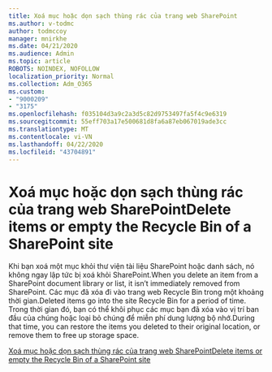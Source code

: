```yaml
---
title: Xoá mục hoặc dọn sạch thùng rác của trang web SharePoint
ms.author: v-todmc
author: todmccoy
manager: mnirkhe
ms.date: 04/21/2020
ms.audience: Admin
ms.topic: article
ROBOTS: NOINDEX, NOFOLLOW
localization_priority: Normal
ms.collection: Adm_O365
ms.custom:
- "9000209"
- "3175"
ms.openlocfilehash: f035104d3a9c2a3d5c82d9753497fa5f4c9e6319
ms.sourcegitcommit: 55eff703a17e500681d8fa6a87eb067019ade3cc
ms.translationtype: MT
ms.contentlocale: vi-VN
ms.lasthandoff: 04/22/2020
ms.locfileid: "43704891"
---
```

# <a name="delete-items-or-empty-the-recycle-bin-of-a-sharepoint-site"></a><span data-ttu-id="f9967-102">Xoá mục hoặc dọn sạch thùng rác của trang web SharePoint</span><span class="sxs-lookup"><span data-stu-id="f9967-102">Delete items or empty the Recycle Bin of a SharePoint site</span></span> 

<span data-ttu-id="f9967-103">Khi bạn xoá một mục khỏi thư viện tài liệu SharePoint hoặc danh sách, nó không ngay lập tức bị xoá khỏi SharePoint.</span><span class="sxs-lookup"><span data-stu-id="f9967-103">When you delete an item from a SharePoint document library or list, it isn’t immediately removed from SharePoint.</span></span> <span data-ttu-id="f9967-104">Các mục đã xóa đi vào trang web Recycle Bin trong một khoảng thời gian.</span><span class="sxs-lookup"><span data-stu-id="f9967-104">Deleted items go into the site Recycle Bin for a period of time.</span></span> <span data-ttu-id="f9967-105">Trong thời gian đó, bạn có thể khôi phục các mục bạn đã xóa vào vị trí ban đầu của chúng hoặc loại bỏ chúng để miễn phí dung lượng bộ nhớ.</span><span class="sxs-lookup"><span data-stu-id="f9967-105">During that time, you can restore the items you deleted to their original location, or remove them to free up storage space.</span></span>

[<span data-ttu-id="f9967-106">Xoá mục hoặc dọn sạch thùng rác của trang web SharePoint</span><span class="sxs-lookup"><span data-stu-id="f9967-106">Delete items or empty the Recycle Bin of a SharePoint site</span></span>](https://support.office.com/article/2e713599-d13e-40d6-96dc-66f0a366f74e)